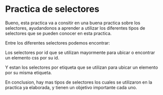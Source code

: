 # Practica de selectores
Bueno, esta practica va a consitir en una buena practica sobre los selectores, ayudandonos a aprender a utilizar los diferentes tipos de selectores que se pueden conocer en esta practica.

Entre los diferentes selectores podemos encontrar:

Los selectores por id que se utilizan mayormente para ubicar o encontrar un elemento css por su id.

Y estan los selectores por etiqueta que se utilizan para ubicar un elemento por su misma etiqueta.
 
 En conclusion, hay mas tipos de selectores los cuales se utilizaron en la practica ya elaborada, y tienen un objetivo importante cada uno.


